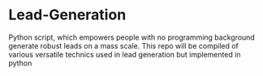 # Lead-Generation
Python script, which empowers people with no programming background generate robust leads on a mass scale. This repo will be compiled of various versatile technics used in lead generation but implemented in python

